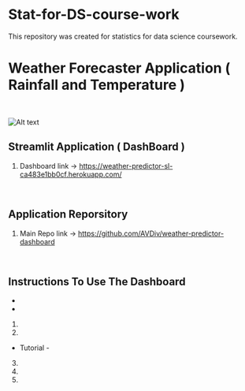 # Stat-for-DS-course-work
This repository was created for statistics for data science coursework.

# Weather Forecaster Application ( Rainfall and Temperature )
<BR>

<img
  src="/path/to/img.jpg"
  alt="Alt text"
  title="Optional title"
  style="display: inline-block; margin: 0 auto; max-width: 300px">

## Streamlit Application ( DashBoard )
1) Dashboard link -> https://weather-predictor-sl-ca483e1bb0cf.herokuapp.com/
<BR>

## Application Reporsitory
1) Main Repo link -> https://github.com/AVDiv/weather-predictor-dashboard
<BR>

## Instructions To Use The Dashboard
- 
- 
1) 
2) 
- Tutorial - 
3) 
4) 
5) 
